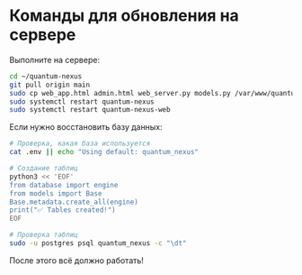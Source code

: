 # Команды для обновления на сервере

Выполните на сервере:

```bash
cd ~/quantum-nexus
git pull origin main
sudo cp web_app.html admin.html web_server.py models.py /var/www/quantum-nexus/
sudo systemctl restart quantum-nexus
sudo systemctl restart quantum-nexus-web
```

Если нужно восстановить базу данных:

```bash
# Проверка, какая база используется
cat .env || echo "Using default: quantum_nexus"

# Создание таблиц
python3 << 'EOF'
from database import engine
from models import Base
Base.metadata.create_all(engine)
print("✅ Tables created!")
EOF

# Проверка таблиц
sudo -u postgres psql quantum_nexus -c "\dt"
```

После этого всё должно работать!


